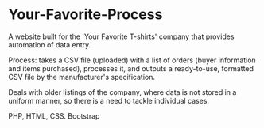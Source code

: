# Your-Favorite-Process
A website built for the 'Your Favorite T-shirts' company that provides automation of data entry.   

Process: takes a CSV file (uploaded) with a list of orders (buyer information and items purchased), processes it, and outputs a ready-to-use, formatted CSV file by the manufacturer's specification.

Deals with older listings of the company, where data is not stored in a uniform manner, so there is a need to tackle individual cases. 

PHP, HTML, CSS. Bootstrap
